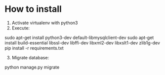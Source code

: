 How to install
===============

1. Activate virtualenv with python3
2. Execute:

sudo apt-get install python3-dev default-libmysqlclient-dev
sudo apt-get install build-essential libssl-dev libffi-dev libxml2-dev libxslt1-dev zlib1g-dev
pip install -r requirements.txt

3. Migrate database:


python manage.py migrate
